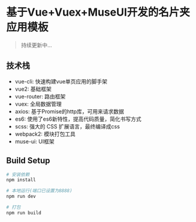 # 基于Vue+Vuex+MuseUI开发的名片夹应用模板

> 持续更新中...

## 技术栈

*  vue-cli: 快速构建vue单页应用的脚手架
*  vue2: 基础框架
*  vue-router: 路由框架
*  vuex: 全局数据管理
*  axios: 基于Promise的http库，可用来请求数据
*  es6: 使用了es6新特性，提高代码质量，简化书写方式
*  scss: 强大的 CSS 扩展语言，最终编译成css
*  webpack2: 模块打包工具
*  muse-ui: UI框架

## Build Setup

``` bash
# 安装依赖
npm install

# 本地运行(端口已设置为8888)
npm run dev

# 打包
npm run build
```
